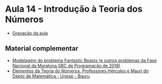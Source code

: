 # Aula 14 - Introdução à Teoria dos Números

- [Gravação da aula](https://youtu.be/wzXE8wB5pXY)

<h2>Material complementar</h2>

- [Modelagem do problema Fantastic Beasts (e outros problemas da Fase Nacional da Maratona SBC de Programação de 2018)](https://youtu.be/bvUYEJoTEzs?t=982)
- [Elementos da Teoria do Números. Professores Hércules e Mauri do Depto de Matemática - Unesp - Bauru](http://wwwp.fc.unesp.br/~mauri/TN/TN.pdf)
